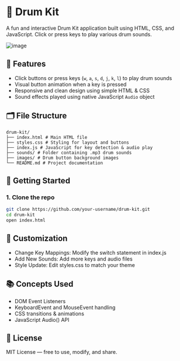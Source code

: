 # 🥁 Drum Kit

A fun and interactive Drum Kit application built using HTML, CSS, and JavaScript. Click or press keys to play various drum sounds.

![image](https://github.com/user-attachments/assets/2a999be3-c10c-4d6d-8b01-9de277655afe)

## 🎯 Features

- Click buttons or press keys (`w`, `a`, `s`, `d`, `j`, `k`, `l`) to play drum sounds
- Visual button animation when a key is pressed
- Responsive and clean design using simple HTML & CSS
- Sound effects played using native JavaScript `Audio` object

## 🗂️ File Structure
```
drum-kit/
├── index.html # Main HTML file
├── styles.css # Styling for layout and buttons
├── index.js # JavaScript for key detection & audio play
├── sounds/ # Folder containing .mp3 drum sounds
├── images/ # Drum button background images
└── README.md # Project documentation

```

## 🚀 Getting Started
### 1. Clone the repo
```bash
git clone https://github.com/your-username/drum-kit.git
cd drum-kit
open index.html
```

## 🔧 Customization
- Change Key Mappings: Modify the switch statement in index.js
- Add New Sounds: Add more keys and audio files
- Style Update: Edit styles.css to match your theme

## 📚 Concepts Used
- DOM Event Listeners
- KeyboardEvent and MouseEvent handling
- CSS transitions & animations
- JavaScript Audio() API

## 📜 License
MIT License — free to use, modify, and share.
